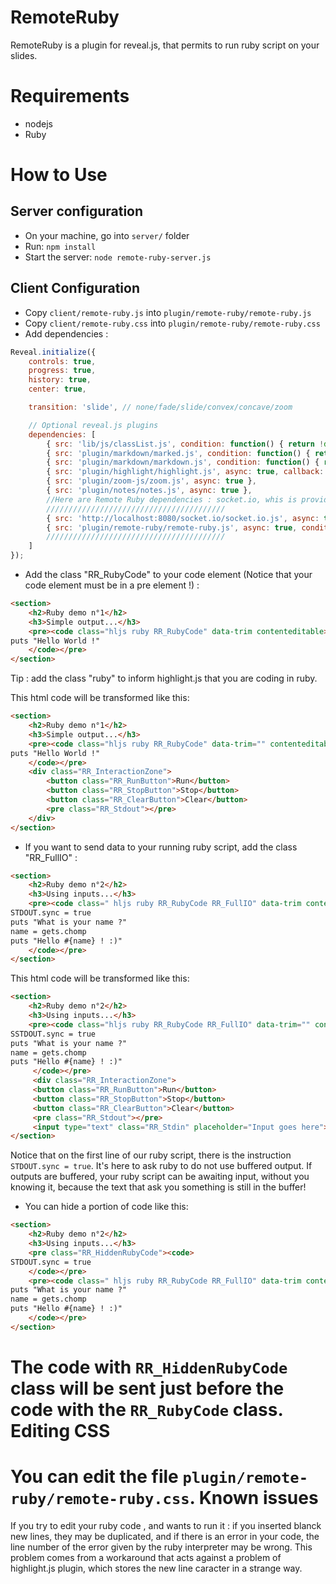 RemoteRuby
==========
RemoteRuby is a plugin for reveal.js, that permits to run ruby script on your slides.

Requirements
============
* nodejs
* Ruby

How to Use
==========
Server configuration
--------------------
* On your machine, go into `server/` folder
* Run: `npm install`
* Start the server: `node remote-ruby-server.js`

Client Configuration
--------------------
* Copy `client/remote-ruby.js` into `plugin/remote-ruby/remote-ruby.js`
* Copy `client/remote-ruby.css` into `plugin/remote-ruby/remote-ruby.css`
* Add dependencies :
```javascript
Reveal.initialize({
    controls: true,
    progress: true,
    history: true,
    center: true,

    transition: 'slide', // none/fade/slide/convex/concave/zoom

    // Optional reveal.js plugins
    dependencies: [
        { src: 'lib/js/classList.js', condition: function() { return !document.body.classList; } },
        { src: 'plugin/markdown/marked.js', condition: function() { return !!document.querySelector( '[data-markdown]' ); } },
        { src: 'plugin/markdown/markdown.js', condition: function() { return !!document.querySelector( '[data-markdown]' ); } },
        { src: 'plugin/highlight/highlight.js', async: true, callback: function() { hljs.initHighlightingOnLoad(); } },
        { src: 'plugin/zoom-js/zoom.js', async: true },
        { src: 'plugin/notes/notes.js', async: true },
        //Here are Remote Ruby dependencies : socket.io, whis is provided by the nodejs server, and the file copied earlier.
        ////////////////////////////////////////
        { src: 'http://localhost:8080/socket.io/socket.io.js', async: true, condition: function() { return !!document.querySelector( '.RR_RubyCode' ); } },
        { src: 'plugin/remote-ruby/remote-ruby.js', async: true, condition: function() { return !!document.querySelector( '.RR_RubyCode' );} }
        ////////////////////////////////////////
    ]
});
```
* Add the class "RR_RubyCode" to your code element (Notice that your code element must be in a pre element !) :
```html
<section>
    <h2>Ruby demo n°1</h2>
    <h3>Simple output...</h3>
    <pre><code class="hljs ruby RR_RubyCode" data-trim contenteditable>
puts "Hello World !"
    </code></pre>
</section>
```
Tip : add the class "ruby" to inform highlight.js that you are coding in ruby.

This html code will be transformed like this:
```html
<section>
    <h2>Ruby demo n°1</h2>
    <h3>Simple output...</h3>
    <pre><code class="hljs ruby RR_RubyCode" data-trim="" contenteditable="">
puts "Hello World !"
    </code></pre>
    <div class="RR_InteractionZone">
        <button class="RR_RunButton">Run</button>
        <button class="RR_StopButton">Stop</button>
        <button class="RR_ClearButton">Clear</button>
        <pre class="RR_Stdout"></pre>
    </div>
</section>
```
* If you want to send data to your running ruby script, add the class "RR_FullIO" :
```html
<section>
    <h2>Ruby demo n°2</h2>
    <h3>Using inputs...</h3>
    <pre><code class=" hljs ruby RR_RubyCode RR_FullIO" data-trim contenteditable>
STDOUT.sync = true
puts "What is your name ?"
name = gets.chomp
puts "Hello #{name} ! :)"
    </code></pre>
</section>
```
This html code will be transformed like this:
```html
<section>
    <h2>Ruby demo n°2</h2>
    <h3>Using inputs...</h3>
    <pre><code class="hljs ruby RR_RubyCode RR_FullIO" data-trim="" contenteditable="">
SSTDOUT.sync = true
puts "What is your name ?"
name = gets.chomp
puts "Hello #{name} ! :)"
     </code></pre>
     <div class="RR_InteractionZone">
     <button class="RR_RunButton">Run</button>
     <button class="RR_StopButton">Stop</button>
     <button class="RR_ClearButton">Clear</button>
     <pre class="RR_Stdout"></pre>
     <input type="text" class="RR_Stdin" placeholder="Input goes here"></div>
</section>
```
Notice that on the first line of our ruby script, there is the instruction `STDOUT.sync = true`. It's here to ask ruby to do not use buffered output. If outputs are buffered, your ruby script can be awaiting input, without you knowing it, because the text that ask you something is still in the buffer!
* You can hide a portion of code like this:
```html
<section>
    <h2>Ruby demo n°2</h2>
    <h3>Using inputs...</h3>
    <pre class="RR_HiddenRubyCode"><code>
STDOUT.sync = true
    </code></pre>
    <pre><code class=" hljs ruby RR_RubyCode RR_FullIO" data-trim contenteditable>
puts "What is your name ?"
name = gets.chomp
puts "Hello #{name} ! :)"
    </code></pre>
</section>
```
The code with `RR_HiddenRubyCode` class will be sent just before the code with the `RR_RubyCode` class.
Editing CSS
===========
You can edit the file `plugin/remote-ruby/remote-ruby.css`.
Known issues
============
If you try to edit your ruby code , and wants to run it : if you inserted blanck new lines, they may be duplicated, and if there is an error in your code, the line number of the error given by the ruby interpreter may be wrong.
This problem comes from a workaround that acts against a problem of highlight.js plugin, which stores the new line caracter in a strange way.

